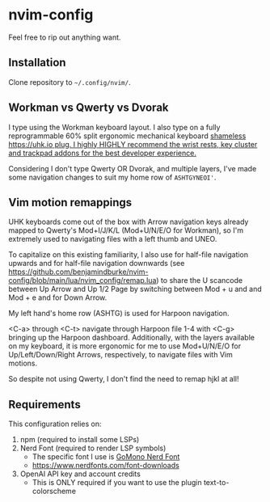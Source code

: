 # nvim-config

Feel free to rip out anything want.

## Installation

Clone repository to `~/.config/nvim/`.

## Workman vs Qwerty vs Dvorak

I type using the Workman keyboard layout. I also type on a fully reprogrammable 60%
split ergonomic mechanical keyboard [shameless https://uhk.io plug. I highly HIGHLY
recommend the wrist rests, key cluster and trackpad addons for the best developer
experience.](https://ultimatehackingkeyboard.com/product/uhk60v2) 

Considering I don't type Qwerty OR Dvorak, and multiple layers, I've made some
navigation changes to suit my home row of `ASHTGYNEOI'`.

## Vim motion remappings

UHK keyboards come out of the box with Arrow navigation keys already mapped to
Qwerty's Mod+I/J/K/L (Mod+U/N/E/O for Workman), so I'm extremely
used to navigating files with a left thumb and UNEO.

To capitalize on this existing familiarity, I also use <C-u> for half-file
navigation upwards and <C-e> for half-file navigation downwards
(see https://github.com/benjamindburke/nvim-config/blob/main/lua/nvim_config/remap.lua)
to share the U scancode between Up Arrow and Up 1/2 Page by switching between
Mod + u and <C-u> and Mod + e and <C-e> for Down Arrow.

My left hand's home row (ASHTG) is used for Harpoon navigation.

\<C-a> through \<C-t\> navigate through Harpoon file 1-4 with \<C-g\> bringing up the
Harpoon dashboard. Additionally, with the layers available on my keyboard, it is
more ergonomic for me to use Mod+U/N/E/O for Up/Left/Down/Right Arrows, respectively,
to navigate files with Vim motions.

So despite not using Qwerty, I don't find the need to remap hjkl at all!

## Requirements

This configuration relies on:
1. npm (required to install some LSPs)
1. Nerd Font (required to render LSP symbols)
   - The specific font I use is [GoMono Nerd Font](https://www.programmingfonts.org/#go-mono)
   - https://www.nerdfonts.com/font-downloads
1. OpenAI API key and account credits
   - This is ONLY required if you want to use the plugin text-to-colorscheme
